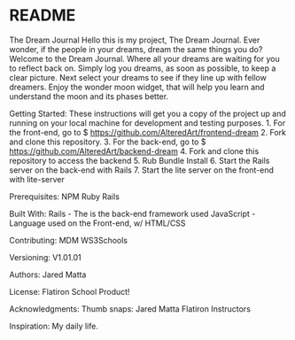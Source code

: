 # README
The Dream Journal
Hello this is my project, The Dream Journal. Ever wonder, if the people in your dreams, dream the same things you do? Welcome to the Dream Journal. Where all your dreams are waiting for you to reflect back on. Simply log you dreams, as soon as possible, to keep a clear picture. Next select your dreams to see if they line up with fellow dreamers. Enjoy the wonder moon widget, that will help you learn and understand the moon and its phases better.

Getting Started:
These instructions will get you a copy of the project up and running on your local machine for development and testing purposes. 
    1. For the front-end, go to $ https://github.com/AlteredArt/frontend-dream
    2. Fork and clone this repository. 
    3. For the back-end, go to $ https://github.com/AlteredArt/backend-dream
    4. Fork and clone this repository to access the backend
    5. Rub Bundle Install
    6. Start the Rails server on the back-end with Rails
    7. Start the lite server on the front-end with lite-server

Prerequisites:
    NPM
    Ruby
    Rails

Built With:
    Rails - The is the back-end framework used
    JavaScript - Language used on the Front-end, w/ HTML/CSS

Contributing:
    MDM
    WS3Schools

Versioning:
    V1.01.01

Authors:
    Jared Matta

License:
    Flatiron School Product!

Acknowledgments:
    Thumb snaps:
    Jared Matta
    Flatiron Instructors

Inspiration:
    My daily life.